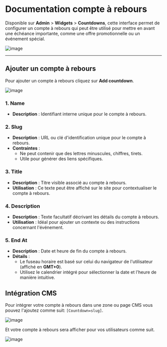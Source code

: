 # Documentation compte à rebours

Disponible sur **Admin** > **Widgets** > **Countdowns**, cette interface permet de configurer un compte à rebours qui peut être utilisé pour mettre en avant une échéance importante, comme une offre promotionnelle ou un événement spécial.

![image](https://github.com/user-attachments/assets/83b9e486-98a2-4ff4-9cf3-3c6eef5edbd1)

---

## Ajouter un compte à rebours

Pour ajouter un compte à rebours cliquez sur **Add countdown**.

![image](https://github.com/user-attachments/assets/7982d6d9-3086-4187-9231-96cb1a89a59e)

### 1. **Name**

- **Description** : Identifiant interne unique pour le compte à rebours.

### 2. **Slug**

- **Description** : URL ou clé d'identification unique pour le compte à rebours.
- **Contraintes** :
  - Ne peut contenir que des lettres minuscules, chiffres, tirets.
  - Utile pour générer des liens spécifiques.

### 3. **Title**

- **Description** : Titre visible associé au compte à rebours.
- **Utilisation** : Ce texte peut être affiché sur le site pour contextualiser le compte à rebours.

### 4. **Description**

- **Description** : Texte facultatif décrivant les détails du compte à rebours.
- **Utilisation** : Idéal pour ajouter un contexte ou des instructions concernant l'événement.

### 5. **End At**

- **Description** : Date et heure de fin du compte à rebours.
- **Détails** :
  - Le fuseau horaire est basé sur celui du navigateur de l'utilisateur (affiché en **GMT+0**).
  - Utilisez le calendrier intégré pour sélectionner la date et l'heure de manière intuitive.

## Intégration CMS

Pour intégrer votre compte à rebours dans une zone ou page CMS vous pouvez l'ajoutez comme suit: `[Countdown=slug]`.

![image](https://github.com/user-attachments/assets/ad57e29f-f5a8-4085-990a-ba96bdcaaf13)

Et votre compte à rebours sera afficher pour vos utilisateurs comme suit.

![image](https://github.com/user-attachments/assets/1c0d58eb-7e9e-4d35-8cec-9a20e10751ba)
